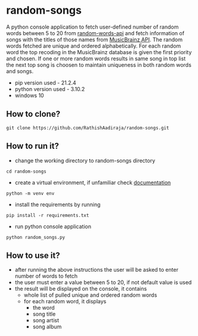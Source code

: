 # random-songs
A python console application to fetch user-defined number of random words between 5 to 20 from [random-words-api](https://random-words-api.vercel.app/word) and fetch information of songs with the titles of those names from [MusicBrainz API](https://musicbrainz.org/doc/MusicBrainz_API). The random words fetched are unique and ordered alphabetically. For each random word the top recoding in the MusicBrainz database is given the first priority and chosen. If one or more random words results in same song in top list the next top song is choosen to maintain uniqueness in both random words and songs.
- pip version used - 21.2.4
- python version used - 3.10.2
- windows 10
## How to clone?
```
git clone https://github.com/RathishAadiraja/random-songs.git
```
## How to run it?
- change the working directory to random-songs directory
```
cd random-songs
```
- create a virtual environment, if unfamiliar check [documentation](https://docs.python.org/3/tutorial/venv.html)
```
python -m venv env
```
- install the requirements by running  
 ```
 pip install -r requirements.txt
 ```
- run python console application
```
python random_songs.py
```
## How to use it?
- after running the above instructions the user will be asked to enter number of words to fetch
- the user must enter a value between 5 to 20, if not default value is used
- the result will be displayed on the console, it contains 
  - whole list of pulled unique and ordered random words
  - for each random word, it displays
    - the word
    - song title
    - song artist
    - song album
